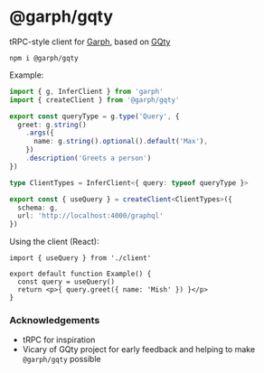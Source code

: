 # @garph/gqty

tRPC-style client for [Garph](https://github.com/stepci/garph), based on [GQty](https://github.com/gqty-dev/gqty)

```
npm i @garph/gqty
```

Example:

```ts
import { g, InferClient } from 'garph'
import { createClient } from '@garph/gqty'

export const queryType = g.type('Query', {
  greet: g.string()
    .args({
      name: g.string().optional().default('Max'),
    })
    .description('Greets a person')
})

type ClientTypes = InferClient<{ query: typeof queryType }>

export const { useQuery } = createClient<ClientTypes>({
  schema: g,
  url: 'http://localhost:4000/graphql'
})
```

Using the client (React):

```tsx
import { useQuery } from './client'

export default function Example() {
  const query = useQuery()
  return <p>{ query.greet({ name: 'Mish' }) }</p>
}
```

### Acknowledgements

- tRPC for inspiration
- Vicary of GQty project for early feedback and helping to make `@garph/gqty` possible
